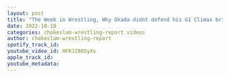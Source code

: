 ```yaml
---
layout: post
title: "The Week in Wrestling, Why Okada didnt defend his G1 Climax briefcase against Jonah In Declaration o"
date: 2022-10-18
categories: chokeslam-wrestling-report videos
author: chokeslam-wrestling-report
spotify_track_id: 
youtube_video_id: HFKJZ80SyXs
apple_track_id: 
youtube_metadata: 
---
```

